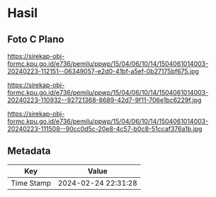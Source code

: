 # Hasil

## Foto C Plano

https://sirekap-obj-formc.kpu.go.id/e736/pemilu/ppwp/15/04/06/10/14/1504061014003-20240223-112151--06349057-e2d0-41bf-a5ef-0b27175bf675.jpg

https://sirekap-obj-formc.kpu.go.id/e736/pemilu/ppwp/15/04/06/10/14/1504061014003-20240223-110932--92721368-8689-42d7-9f11-706e1bc6229f.jpg

https://sirekap-obj-formc.kpu.go.id/e736/pemilu/ppwp/15/04/06/10/14/1504061014003-20240223-111508--90cc0d5c-20e8-4c57-b0c8-51ccaf376a1b.jpg


## Metadata

| Key        | Value               |
| ---------- | ------------------- |
| Time Stamp | 2024-02-24 22:31:28 |



